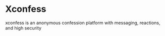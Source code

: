 # Xconfess
xconfess is an anonymous confession platform with messaging, reactions, and high security
